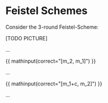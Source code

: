# Feistel Schemes

Consider the 3-round Feistel-Scheme:

[TODO PICTURE]

...

{{ mathinput(correct="[m_2, m_1]") }}

...

{{ mathinput(correct="[m_1+c, m_2]") }}

...
